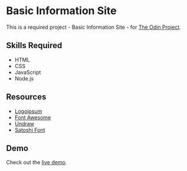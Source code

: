# Basic Information Site
This is a required project - Basic Information Site - for [The Odin Project](https://www.theodinproject.com/).

## Skills Required
- HTML
- CSS
- JavaScript
- Node.js

## Resources
- [Logoipsum](https://logoipsum.com/)
- [Font Awesome](https://fontawesome.com/)
- [Undraw](https://undraw.co/)
- [Satoshi Font](https://www.fontshare.com/fonts/satoshi)

## Demo
Check out the [live demo](https://info.sjdumas.com/).
